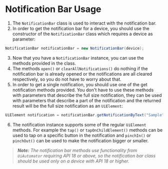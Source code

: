 # Notification Bar Usage

1. The `NotificationBar` class is used to interact with the notification bar.
2. In order to get the notification bar for a device, you should use the constructor of the `NotificationBar` class which requires a device as parameter:

 ```java
 NotificationBar notificationBar = new NotificationBar(device);
 ```

3. Now that you have a `NotificationBar` instance, you can use the methods provided in the class.
4. The methods `open()` or `clearAllNotifications()` do nothing if the notification bar is already opened or the notifications are all cleared respectively, so you do not have to worry about that.
5. In order to get a single notification, you should use one of the get notification methods provided. You don't have to use these methods with parameters that describe the full size notification, they can be used with parameters that describe a part of the notification and the returned result will be the full size notification as an `UiElement`:

 ```java
 UiElement notification = notificationBar.getNotificationByText("Sample");
 ```

6. The notification instance supports some of the regular `UiElement` methods. For example the `tap()` or `tapOnChildElement()` methods can be used to tap on a specific button in the notification and `pinchIn()` or `pinchOut()` can be used to make the notification bigger or smaller.

> ***Note:*** *The notification bar methods use functionality from `UiAutomator` requiring API 18 or above, so the notification bar class should be used only on a device with API 18 or higher.*
